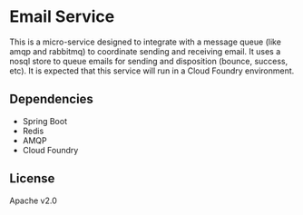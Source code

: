 Email Service
=============

This is a micro-service designed to integrate with a message queue (like amqp and rabbitmq) to coordinate sending and receiving email.  It uses a nosql store to queue emails for sending and disposition (bounce, success, etc).  It is expected that this service will run in a Cloud Foundry environment.

Dependencies
------------

- Spring Boot
- Redis
- AMQP
- Cloud Foundry


License
-------

Apache v2.0